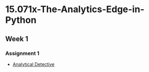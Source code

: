 # 15.071x-The-Analytics-Edge-in-Python

## Week 1
### Assignment 1
* [Analytical Detective](Notebooks/AnEdge_W1_A1_AnalyticalDetective.ipynb)

